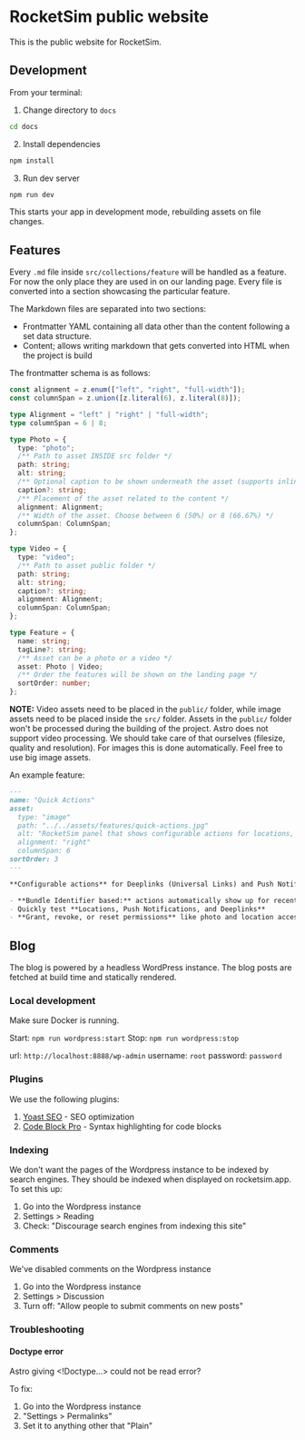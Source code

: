 # RocketSim public website

This is the public website for RocketSim.

## Development

From your terminal:

1. Change directory to `docs`

```sh
cd docs
```

2. Install dependencies

```sh
npm install
```

3. Run dev server

```sh
npm run dev
```

This starts your app in development mode, rebuilding assets on file changes.

## Features

Every `.md` file inside `src/collections/feature` will be handled as a feature. For now the only place they are used in on our landing page. Every file is converted into a section showcasing the particular feature.

The Markdown files are separated into two sections:

- Frontmatter YAML containing all data other than the content following a set data structure.
- Content; allows writing markdown that gets converted into HTML when the project is build

The frontmatter schema is as follows:

```typescript
const alignment = z.enum(["left", "right", "full-width"]);
const columnSpan = z.union([z.literal(6), z.literal(8)]);

type Alignment = "left" | "right" | "full-width";
type columnSpan = 6 | 8;

type Photo = {
  type: "photo";
  /** Path to asset INSIDE src folder */
  path: string;
  alt: string;
  /** Optional caption to be shown underneath the asset (supports inline markdown) */
  caption?: string;
  /** Placement of the asset related to the content */
  alignment: Alignment;
  /** Width of the asset. Choose between 6 (50%) or 8 (66.67%) */
  columnSpan: ColumnSpan;
};

type Video = {
  type: "video";
  /** Path to asset public folder */
  path: string;
  alt: string;
  caption?: string;
  alignment: Alignment;
  columnSpan: ColumnSpan;
};

type Feature = {
  name: string;
  tagLine?: string;
  /** Asset can be a photo or a video */
  asset: Photo | Video;
  /** Order the features will be shown on the landing page */
  sortOrder: number;
};
```

**NOTE:** Video assets need to be placed in the `public/` folder, while image assets need to be placed inside the `src/` folder. Assets in the `public/` folder won't be processed during the building of the project. Astro does not support video processing. We should take care of that ourselves (filesize, quality and resolution). For images this is done automatically. Feel free to use big image assets.

An example feature:

```md
---
name: "Quick Actions"
asset:
  type: "image"
  path: "../../assets/features/quick-actions.jpg"
  alt: "RocketSim panel that shows configurable actions for locations, push notifications and deeplinks."
  alignment: "right"
  columnSpan: 6
sortOrder: 3
---

**Configurable actions** for Deeplinks (Universal Links) and Push Notifications. Control permissions.

- **Bundle Identifier based:** actions automatically show up for recent builds
- Quickly test **Locations, Push Notifications, and Deeplinks**
- **Grant, revoke, or reset permissions** like photo and location access, allowing you to quicker test related implementations
```

## Blog

The blog is powered by a headless WordPress instance. The blog posts are fetched at build time and statically rendered.

### Local development

Make sure Docker is running.

Start: `npm run wordpress:start`
Stop: `npm run wordpress:stop`

url: `http://localhost:8888/wp-admin`
username: `root`
password: `password`

### Plugins

We use the following plugins:

1. [Yoast SEO](https://wordpress.org/plugins/wordpress-seo/) - SEO optimization
2. [Code Block Pro](https://wordpress.org/plugins/code-block-pro/) - Syntax highlighting for code blocks

### Indexing

We don't want the pages of the Wordpress instance to be indexed by search engines. They should be indexed when displayed on rocketsim.app. To set this up:

1. Go into the Wordpress instance
2. Settings > Reading
3. Check: "Discourage search engines from indexing this site"

### Comments

We've disabled comments on the Wordpress instance

1. Go into the Wordpress instance
2. Settings > Discussion
3. Turn off: "Allow people to submit comments on new posts"

### Troubleshooting

#### Doctype error

Astro giving <!Doctype...> could not be read error?

To fix:

1. Go into the Wordpress instance
2. "Settings > Permalinks"
3. Set it to anything other that "Plain"
